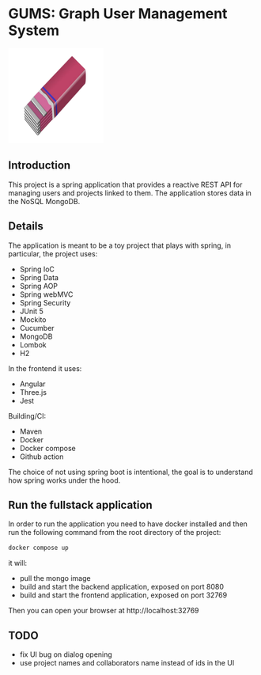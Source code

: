 # GUMS: Graph User Management System
![GUMS](gums-ui/src/assets/chewing_gum_small.png)

## Introduction
This project is a spring application that provides a reactive REST API for managing users and projects linked to them.
The application stores data in the NoSQL MongoDB.

## Details
The application is meant to be a toy project that plays with spring, in particular, the project uses:
- Spring IoC
- Spring Data
- Spring AOP
- Spring webMVC
- Spring Security
- JUnit 5
- Mockito
- Cucumber
- MongoDB
- Lombok
- H2

In the frontend it uses:
- Angular
- Three.js
- Jest

Building/CI:
- Maven
- Docker
- Docker compose
- Github action

The choice of not using spring boot is intentional, the goal is to understand how spring works under the hood.

## Run the fullstack application
In order to run the application you need to have docker installed and then run the following command
from the root directory of the project:
```bash
docker compose up
```
it will:
- pull the mongo image
- build and start the backend application, exposed on port 8080
- build and start the frontend application, exposed on port 32769

Then you can open your browser at
http://localhost:32769

## TODO
- fix UI bug on dialog opening
- use project names and collaborators name instead of ids in the UI